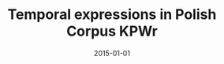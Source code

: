 ---
# Documentation: https://wowchemy.com/docs/managing-content/

title: Temporal expressions in Polish Corpus KPWr
subtitle: ''
summary: ''
authors:
- kocon
- Michał M. Marcińczuk
- Marcin Ł. Oleksy
- Tomasz Bernaś
- Michał Wolski
tags: []
categories: []
date: '2015-01-01'
lastmod: 2022-10-07T05:04:04Z
featured: false
draft: false

# Featured image
# To use, add an image named `featured.jpg/png` to your page's folder.
# Focal points: Smart, Center, TopLeft, Top, TopRight, Left, Right, BottomLeft, Bottom, BottomRight.
image:
  caption: ''
  focal_point: ''
  preview_only: false

# Projects (optional).
#   Associate this post with one or more of your projects.
#   Simply enter your project's folder or file name without extension.
#   E.g. `projects = ["internal-project"]` references `content/project/deep-learning/index.md`.
#   Otherwise, set `projects = []`.
projects: []
publishDate: '2022-10-07T05:04:03.059832Z'
publication_types:
- '2'
abstract: ''
publication: '*Cognitive Studies*'
doi: 10.11649/cs.2015.020
---